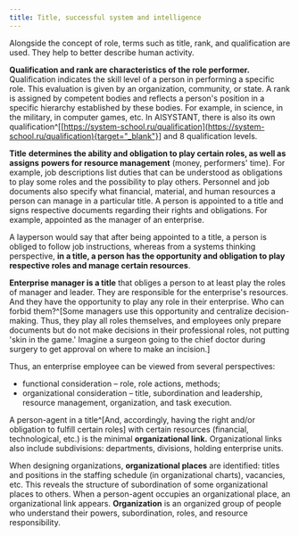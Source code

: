 ```yaml
---
title: Title, successful system and intelligence
---
```


Alongside the concept of role, terms such as title, rank, and qualification are used. They help to better describe human activity.

**Qualification and rank are characteristics of the role performer.** Qualification indicates the skill level of a person in performing a specific role. This evaluation is given by an organization, community, or state. A rank is assigned by competent bodies and reflects a person's position in a specific hierarchy established by these bodies. For example, in science, in the military, in computer games, etc. In AISYSTANT, there is also its own qualification^[[https://system-school.ru/qualification](https://system-school.ru/qualification){target="_blank"}] and 8 qualification levels.

**Title** **determines the ability and obligation to play certain roles, as well as** **assigns** **powers for resource management** (money, performers' time). For example, job descriptions list duties that can be understood as obligations to play some roles and the possibility to play others. Personnel and job documents also specify what financial, material, and human resources a person can manage in a particular title. A person is appointed to a title and signs respective documents regarding their rights and obligations. For example, appointed as the manager of an enterprise.

A layperson would say that after being appointed to a title, a person is obliged to follow job instructions, whereas from a systems thinking perspective, **in a title, a person has the opportunity and obligation to play respective roles and manage certain resources**.

**Enterprise manager is a title** that obliges a person to at least play the roles of manager and leader. They are responsible for the enterprise's resources. And they have the opportunity to play any role in their enterprise. Who can forbid them?^[Some managers use this opportunity and centralize decision-making. Thus, they play all roles themselves, and employees only prepare documents but do not make decisions in their professional roles, not putting 'skin in the game.' Imagine a surgeon going to the chief doctor during surgery to get approval on where to make an incision.]

Thus, an enterprise employee can be viewed from several perspectives:

- functional consideration – role, role actions, methods;
- organizational consideration – title, subordination and leadership, resource management, organization, and task execution.

A person-agent in a title^[And, accordingly, having the right and/or obligation to fulfill certain roles] with certain resources (financial, technological, etc.) is the minimal **organizational link.** Organizational links also include subdivisions: departments, divisions, holding enterprise units.

When designing organizations, **organizational places** are identified: titles and positions in the staffing schedule (in organizational charts), vacancies, etc. This reveals the structure of subordination of some organizational places to others. When a person-agent occupies an organizational place, an organizational link appears. **Organization** is an organized group of people who understand their powers, subordination, roles, and resource responsibility.